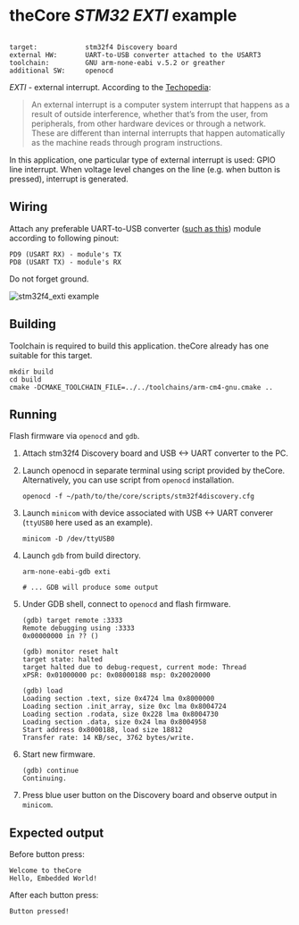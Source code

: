 # theCore _STM32 EXTI_ example

 ```

 target:            stm32f4 Discovery board
 external HW:       UART-to-USB converter attached to the USART3
 toolchain:         GNU arm-none-eabi v.5.2 or greather
 additional SW:     openocd
 ```

_EXTI_ - external interrupt.
According to the [Techopedia](https://www.techopedia.com/definition/7115/external-interrupt):
> An external interrupt is a computer system interrupt that happens as a result
of outside interference, whether that’s from the user, from peripherals,
from other hardware devices or through a network. These are different
than internal interrupts that happen automatically as the machine
reads through program instructions.

In this application, one particular type of external interrupt is used:
GPIO line interrupt. When voltage level changes on the line (e.g. when button is
pressed), interrupt is generated.

## Wiring

Attach any preferable UART-to-USB converter ([such as this](http://www.geekfactory.mx/wp-content/uploads/2013/06/converdidor_usb_ttl_rs232_pl_2303hx_01.jpg))
module according to following pinout:
```
PD9 (USART RX) - module's TX
PD8 (USART TX) - module's RX
```

Do not forget ground.

![stm32f4_exti example](stm32f4_exti.jpg)

## Building

Toolchain is required to build this application. theCore already has one suitable
for this target.

```
mkdir build
cd build
cmake -DCMAKE_TOOLCHAIN_FILE=../../toolchains/arm-cm4-gnu.cmake ..
```

## Running

Flash firmware via `openocd` and `gdb`.

1. Attach stm32f4 Discovery board and USB <-> UART converter to the PC.
1. Launch openocd in separate terminal using script provided by theCore.
    Alternatively, you can use script from `openocd` installation.

    ```
    openocd -f ~/path/to/the/core/scripts/stm32f4discovery.cfg
    ```
1. Launch `minicom` with device associated with USB <-> UART converer
    (`ttyUSB0` here used as an example).

    ```
    minicom -D /dev/ttyUSB0
    ```

1. Launch `gdb` from build directory.

    ```
    arm-none-eabi-gdb exti

    # ... GDB will produce some output

    ```
1. Under GDB shell, connect to `openocd` and flash firmware.

    ```
    (gdb) target remote :3333
    Remote debugging using :3333
    0x00000000 in ?? ()

    (gdb) monitor reset halt
    target state: halted
    target halted due to debug-request, current mode: Thread
    xPSR: 0x01000000 pc: 0x08000188 msp: 0x20020000

    (gdb) load
    Loading section .text, size 0x4724 lma 0x8000000
    Loading section .init_array, size 0xc lma 0x8004724
    Loading section .rodata, size 0x228 lma 0x8004730
    Loading section .data, size 0x24 lma 0x8004958
    Start address 0x8000188, load size 18812
    Transfer rate: 14 KB/sec, 3762 bytes/write.

    ```

1. Start new firmware.

    ```
    (gdb) continue
    Continuing.

    ```

1. Press blue user button on the Discovery board and observe output in `minicom`.

## Expected output

Before button press:
```
Welcome to theCore
Hello, Embedded World!
```

After each button press:
```
Button pressed!
```

